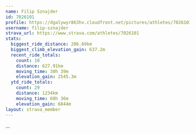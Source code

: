```yaml
---
name: Filip Sznajder
id: 7026101
profile: https://dgalywyr863hv.cloudfront.net/pictures/athletes/7026101/2123836/17/large.jpg
username: filip-sznajder
strava_url: https://www.strava.com/athletes/7026101
stats:
  biggest_ride_distance: 206.69km
  biggest_climb_elevation_gain: 637.2m
  recent_ride_totals:
    count: 10
    distance: 627.91km
    moving_time: 30h 39m
    elevation_gain: 2545.3m
  ytd_ride_totals:
    count: 29
    distance: 1234km
    moving_time: 60h 36m
    elevation_gain: 6844m
layout: strava_member
--- 
```

...
